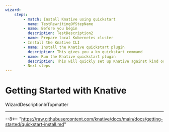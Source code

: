 ```yaml
---
wizard:
    steps:
        - match: Install Knative using quickstart
          name: TestRewritingOfStepName
        - name: Before you begin
          description: TestDescription2
        - name: Prepare local Kubernetes cluster
        - Install the Knative CLI
        - name: Install the Knative quickstart plugin
          description: This gives you a kn quickstart command
        - name: Run the Knative quickstart plugin
          description: This will quickly set up Knative against kind or minikube
        - Next steps
---
```


# Getting Started with Knative

WizardDescriptionInTopmatter

---

--8<-- "https://raw.githubusercontent.com/knative/docs/main/docs/getting-started/quickstart-install.md"

